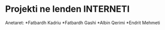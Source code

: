 # Projekti ne lenden INTERNETI

Anetaret:
*Fatbardh Kadriu
*Fatbardh Gashi
*Albin Qerimi
*Endrit Mehmeti